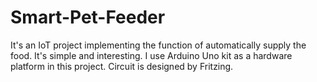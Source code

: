 # Smart-Pet-Feeder
It's an IoT project implementing the function of automatically supply the food. It's simple and interesting. I use Arduino Uno kit as a hardware platform in this project. Circuit is designed by Fritzing.
